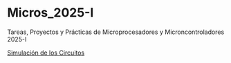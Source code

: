 # Micros_2025-I
Tareas, Proyectos y Prácticas de Microprocesadores y Microncontroladores 2025-I

[Simulación de los Circuitos](https://www.tinkercad.com/dashboard/collections/jITpjjfgHDo/circuits?sort=name)
